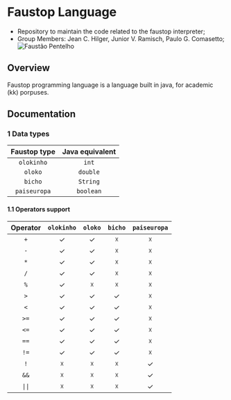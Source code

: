 # Faustop Language
 * Repository to maintain the code related to the faustop interpreter;
 * Group Members: Jean C. Hilger, Junior V. Ramisch, Paulo G. Comasetto;
 ![Faustão Pentelho][fausto1]

## Overview

Faustop programming language is a language built in java, for academic (kk) porpuses. 

## Documentation

### 1 Data types
| Faustop type        | Java equivalent       |
|:-------------------:|:---------------------:|
| `olokinho`          | `int`                 |
| `oloko`             | `double`              |
| `bicho`             | `String`              |
| `paiseuropa`        | `boolean`             |

#### 1.1 Operators support
| Operator | `olokinho` | `oloko` | `bicho` | `paiseuropa` |
|:--------:|:----------:|:-------:|:-------:|:------------:|
| `+`      | ✓          | ✓       | ☓       | ☓            |
| `-`      | ✓          | ✓       | ☓       | ☓            |
| `*`      | ✓          | ✓       | ☓       | ☓            |
| `/`      | ✓          | ✓       | ☓       | ☓            |
| `%`      | ✓          | ☓       | ☓       | ☓            |
| `>`      | ✓          | ✓       | ✓       | ☓            |
| `<`      | ✓          | ✓       | ✓       | ☓            |
| `>=`     | ✓          | ✓       | ✓       | ☓            |
| `<=`     | ✓          | ✓       | ✓       | ☓            |
| `==`     | ✓          | ✓       | ✓       | ☓            |
| `!=`     | ✓          | ✓       | ✓       | ☓            |
| `!`      | ☓          | ☓       | ☓       | ✓            |
| `&&`     | ☓          | ☓       | ☓       | ✓            |
| `\|\|`     | ☓          | ☓       | ☓       | ✓            |


[fausto1]:http://raw.cdn.cennoticias.com/fda315a7-6083-490e-bf65-74874928ac41
